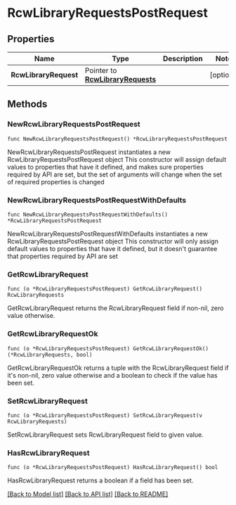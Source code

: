 # RcwLibraryRequestsPostRequest

## Properties

Name | Type | Description | Notes
------------ | ------------- | ------------- | -------------
**RcwLibraryRequest** | Pointer to [**RcwLibraryRequests**](RcwLibraryRequests.md) |  | [optional] 

## Methods

### NewRcwLibraryRequestsPostRequest

`func NewRcwLibraryRequestsPostRequest() *RcwLibraryRequestsPostRequest`

NewRcwLibraryRequestsPostRequest instantiates a new RcwLibraryRequestsPostRequest object
This constructor will assign default values to properties that have it defined,
and makes sure properties required by API are set, but the set of arguments
will change when the set of required properties is changed

### NewRcwLibraryRequestsPostRequestWithDefaults

`func NewRcwLibraryRequestsPostRequestWithDefaults() *RcwLibraryRequestsPostRequest`

NewRcwLibraryRequestsPostRequestWithDefaults instantiates a new RcwLibraryRequestsPostRequest object
This constructor will only assign default values to properties that have it defined,
but it doesn't guarantee that properties required by API are set

### GetRcwLibraryRequest

`func (o *RcwLibraryRequestsPostRequest) GetRcwLibraryRequest() RcwLibraryRequests`

GetRcwLibraryRequest returns the RcwLibraryRequest field if non-nil, zero value otherwise.

### GetRcwLibraryRequestOk

`func (o *RcwLibraryRequestsPostRequest) GetRcwLibraryRequestOk() (*RcwLibraryRequests, bool)`

GetRcwLibraryRequestOk returns a tuple with the RcwLibraryRequest field if it's non-nil, zero value otherwise
and a boolean to check if the value has been set.

### SetRcwLibraryRequest

`func (o *RcwLibraryRequestsPostRequest) SetRcwLibraryRequest(v RcwLibraryRequests)`

SetRcwLibraryRequest sets RcwLibraryRequest field to given value.

### HasRcwLibraryRequest

`func (o *RcwLibraryRequestsPostRequest) HasRcwLibraryRequest() bool`

HasRcwLibraryRequest returns a boolean if a field has been set.


[[Back to Model list]](../README.md#documentation-for-models) [[Back to API list]](../README.md#documentation-for-api-endpoints) [[Back to README]](../README.md)


